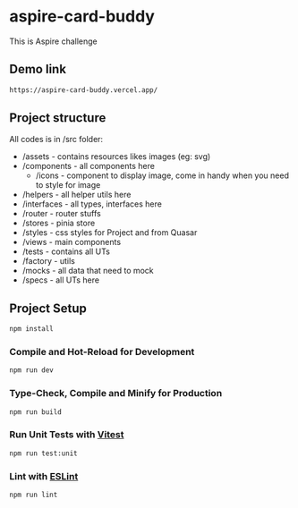 # aspire-card-buddy

This is Aspire challenge

## Demo link

```sh
https://aspire-card-buddy.vercel.app/
```

## Project structure

All codes is in /src folder:
  - /assets - contains resources likes images (eg: svg)
  - /components - all components here
    - /icons - component to display image, come in handy when you need to style for image
  - /helpers - all helper utils here
  - /interfaces - all types, interfaces here
  - /router - router stuffs
  - /stores - pinia store
  - /styles - css styles for Project and from Quasar
  - /views - main components
  - /tests - contains all UTs 
   - /factory - utils
   - /mocks - all data that need to mock
   - /specs - all UTs here

## Project Setup

```sh
npm install
```

### Compile and Hot-Reload for Development

```sh
npm run dev
```

### Type-Check, Compile and Minify for Production

```sh
npm run build
```

### Run Unit Tests with [Vitest](https://vitest.dev/)

```sh
npm run test:unit
```

### Lint with [ESLint](https://eslint.org/)

```sh
npm run lint
```
